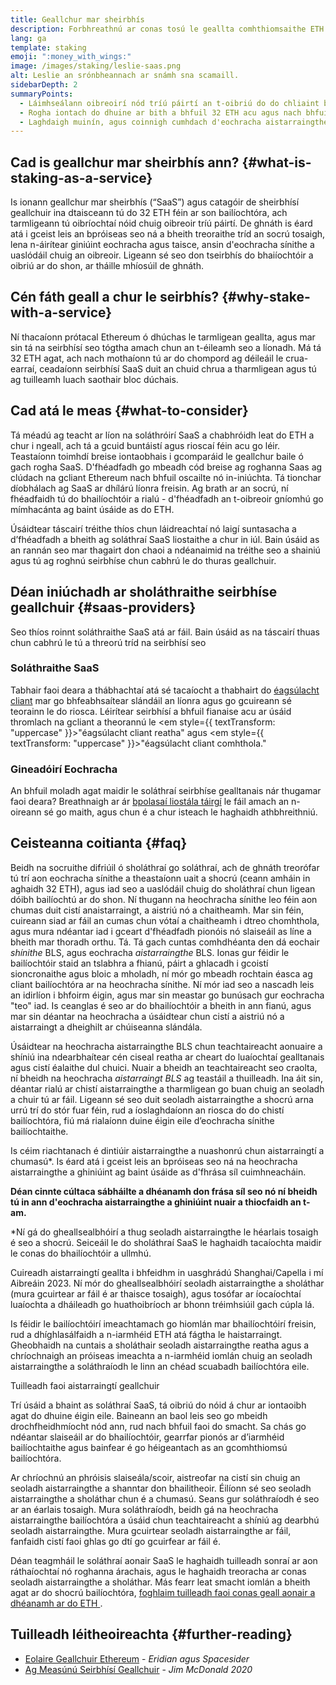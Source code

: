 ```yaml
---
title: Geallchur mar sheirbhís
description: Forbhreathnú ar conas tosú le geallta comhthiomsaithe ETH
lang: ga
template: staking
emoji: ":money_with_wings:"
image: /images/staking/leslie-saas.png
alt: Leslie an srónbheannach ar snámh sna scamaill.
sidebarDepth: 2
summaryPoints:
  - Láimhseálann oibreoirí nód tríú páirtí an t-oibriú do do chliaint bailíochtóra
  - Rogha iontach do dhuine ar bith a bhfuil 32 ETH acu agus nach bhfuil compordach ag déileáil leis an gcastacht theicniúil a bhaineann le nód a rith
  - Laghdaigh muinín, agus coinnigh cumhdach d'eochracha aistarraingthe
---
```


## Cad is geallchur mar sheirbhís ann? {#what-is-staking-as-a-service}

Is ionann geallchur mar sheirbhís (“SaaS”) agus catagóir de sheirbhísí geallchuir ina dtaisceann tú do 32 ETH féin ar son bailíochtóra, ach tarmligeann tú oibríochtaí nóid chuig oibreoir tríú páirtí. De ghnáth is éard atá i gceist leis an bpróiseas seo ná a bheith treoraithe tríd an socrú tosaigh, lena n-áirítear giniúint eochracha agus taisce, ansin d'eochracha sínithe a uaslódáil chuig an oibreoir. Ligeann sé seo don tseirbhís do bhaiíochtóir a oibriú ar do shon, ar tháille mhíosúil de ghnáth.

## Cén fáth geall a chur le seirbhís? {#why-stake-with-a-service}

Ní thacaíonn prótacal Ethereum ó dhúchas le tarmligean geallta, agus mar sin tá na seirbhísí seo tógtha amach chun an t-éileamh seo a líonadh. Má tá 32 ETH agat, ach nach mothaíonn tú ar do chompord ag déileáil le crua-earraí, ceadaíonn seirbhísí SaaS duit an chuid chrua a tharmligean agus tú ag tuilleamh luach saothair bloc dúchais.

<CardGrid>
  <Card title="Do bhailíochtóir féin" emoji=":desktop_computer:" description="Deposit your own 32 ETH to activate your own set of signing keys that will participate in Ethereum consensus. Monitor your progress with dashboards to watch those ETH rewards accumulate." />
  <Card title="Éasca le tosú" emoji="🏁" description="Forget about hardware specs, setup, node maintenance and upgrades. SaaS providers let you outsource the hard part by uploading your own signing credentials, allowing them to run a validator on your behalf, for a small cost." />
  <Card title="Cuir teorainn le do riosca" emoji=":shield:" description="In many cases users do not have to give up access to the keys that enable withdrawing or transferring staked funds. These are different from the signing keys, and can be stored separately to limit (but not eliminate) your risk as a staker." />
</CardGrid>

<StakingComparison page="saas" />

## Cad atá le meas {#what-to-consider}

Tá méadú ag teacht ar líon na soláthróirí SaaS a chabhróidh leat do ETH a chur i ngeall, ach tá a gcuid buntáistí agus rioscaí féin acu go léir. Teastaíonn toimhdí breise iontaobhais i gcomparáid le geallchur baile ó gach rogha SaaS. D'fhéadfadh go mbeadh cód breise ag roghanna Saas ag clúdach na gcliant Ethereum nach bhfuil oscailte nó in-iniúchta. Tá tionchar díobhálach ag SaaS ar dhílárú líonra freisin. Ag brath ar an socrú, ní fhéadfaidh tú do bhailíochtóir a rialú - d'fhéadfadh an t-oibreoir gníomhú go mímhacánta ag baint úsáide as do ETH.

Úsáidtear táscairí tréithe thíos chun láidreachtaí nó laigí suntasacha a d’fhéadfadh a bheith ag soláthraí SaaS liostaithe a chur in iúl. Bain úsáid as an rannán seo mar thagairt don chaoi a ndéanaimid na tréithe seo a shainiú agus tú ag roghnú seirbhíse chun cabhrú le do thuras geallchuir.

<StakingConsiderations page="saas" />

## Déan iniúchadh ar sholáthraithe seirbhíse geallchuir {#saas-providers}

Seo thíos roinnt soláthraithe SaaS atá ar fáil. Bain úsáid as na táscairí thuas chun cabhrú le tú a threorú tríd na seirbhísí seo

<ProductDisclaimer />

### Soláthraithe SaaS

<StakingProductsCardGrid category="saas" />

Tabhair faoi deara a thábhachtaí atá sé tacaíocht a thabhairt do [éagsúlacht cliant](/developers/docs/nodes-and-clients/client-diversity/) mar go bhfeabhsaítear slándáil an líonra agus go gcuireann sé teorainn le do riosca. Léirítear seirbhísí a bhfuil fianaise acu ar úsáid thromlach na gcliant a theorannú le <em style={{ textTransform: "uppercase" }}>"éagsúlacht cliant reatha"</em> agus <em style={{ textTransform: "uppercase" }}>"éagsúlacht cliant comhthola."</em>

### Gineadóirí Eochracha

<StakingProductsCardGrid category="keyGen" />

An bhfuil moladh agat maidir le soláthraí seirbhíse gealltanais nár thugamar faoi deara? Breathnaigh ar ár [bpolasaí liostála táirgí](/contributing/adding-staking-products/) le fáil amach an n-oireann sé go maith, agus chun é a chur isteach le haghaidh athbhreithniú.

## Ceisteanna coitianta {#faq}

<ExpandableCard title="Cé aige a bhfuil seilbh ar mo chuid eochracha?" eventCategory="SaasStaking" eventName="clicked who holds my keys">
Beidh na socruithe difriúil ó sholáthraí go soláthraí, ach de ghnáth treorófar tú trí aon eochracha sínithe a theastaíonn uait a shocrú (ceann amháin in aghaidh 32 ETH), agus iad seo a uaslódáil chuig do sholáthraí chun ligean dóibh bailíochtú ar do shon. Ní thugann na heochracha sínithe leo féin aon chumas duit cistí anaistarraingt, a aistriú nó a chaitheamh. Mar sin féin, cuireann siad ar fáil an cumas chun vótaí a chaitheamh i dtreo chomhthola, agus mura ndéantar iad i gceart d'fhéadfadh pionóis nó slaiseáil as líne a bheith mar thoradh orthu.
</ExpandableCard>

<ExpandableCard title="Mar sin tá dhá shraith eochracha ann?" eventCategory="SaasStaking" eventName="clicked so there are two sets of keys">
Tá. Tá gach cuntas comhdhéanta den dá eochair <em>shínithe</em> BLS, agus eochracha <em>aistarraingthe</em> BLS. Ionas gur féidir le bailíochtóir staid an tslabhra a fhianú, páirt a ghlacadh i gcoistí sioncronaithe agus bloic a mholadh, ní mór go mbeadh rochtain éasca ag cliant bailíochtóra ar na heochracha sínithe. Ní mór iad seo a nascadh leis an idirlíon i bhfoirm éigin, agus mar sin meastar go bunúsach gur eochracha "teo" iad. Is ceanglas é seo ar do bhailíochtóir a bheith in ann fianú, agus mar sin déantar na heochracha a úsáidtear chun cistí a aistriú nó a aistarraingt a dheighilt ar chúiseanna slándála.

Úsáidtear na heochracha aistarraingthe BLS chun teachtaireacht aonuaire a shíniú ina ndearbhaítear cén ciseal reatha ar cheart do luaíochtaí gealltanais agus cistí éalaithe dul chuici. Nuair a bheidh an teachtaireacht seo craolta, ní bheidh na heochracha <em>aistarraingt BLS</em> ag teastáil a thuilleadh. Ina áit sin, déantar rialú ar chistí aistarraingthe a tharmligean go buan chuig an seoladh a chuir tú ar fáil. Ligeann sé seo duit seoladh aistarraingthe a shocrú arna urrú trí do stór fuar féin, rud a íoslaghdaíonn an riosca do do chistí bailíochtóra, fiú má rialaíonn duine éigin eile d’eochracha sínithe bailíochtaithe.

Is céim riachtanach é dintiúir aistarraingthe a nuashonrú chun aistarraingtí a chumasú\*. Is éard atá i gceist leis an bpróiseas seo ná na heochracha aistarraingthe a ghiniúint ag baint úsáide as d'fhrása síl cuimhneacháin.

<strong>Déan cinnte cúltaca sábháilte a dhéanamh don frása síl seo nó ní bheidh tú in ann d'eochracha aistarraingthe a ghiniúint nuair a thiocfaidh an t-am.</strong>

\*Ní gá do gheallsealbhóirí a thug seoladh aistarraingthe le héarlais tosaigh é seo a shocrú. Seiceáil le do sholáthraí SaaS le haghaidh tacaíochta maidir le conas do bhailíochtóir a ullmhú.
</ExpandableCard>

<ExpandableCard title="Cathain is féidir liom aistarraingt?" eventCategory="SaasStaking" eventName="clicked when can I withdraw">
Cuireadh aistarraingtí geallta i bhfeidhm in uasghrádú Shanghai/Capella i mí Aibreáin 2023. Ní mór do gheallsealbhóirí seoladh aistarraingthe a sholáthar (mura gcuirtear ar fáil é ar thaisce tosaigh), agus tosófar ar íocaíochtaí luaíochta a dháileadh go huathoibríoch ar bhonn tréimhsiúil gach cúpla lá.

Is féidir le bailíochtóirí imeachtamach go hiomlán mar bhailíochtóirí freisin, rud a dhíghlasálfaidh a n-iarmhéid ETH atá fágtha le haistarraingt. Gheobhaidh na cuntais a sholáthair seoladh aistarraingthe reatha agus a chríochnaigh an próiseas imeachta a n-iarmhéid iomlán chuig an seoladh aistarraingthe a soláthraíodh le linn an chéad scuabadh bailíochtóra eile.

<ButtonLink href="/staking/withdrawals/">Tuilleadh faoi aistarraingtí geallchuir</ButtonLink>
</ExpandableCard>

<ExpandableCard title="Cad a tharlaíonn má dhéantar slaiseáil orm?" eventCategory="SaasStaking" eventName="clicked what happens if I get slashed">
Trí úsáid a bhaint as soláthraí SaaS, tá oibriú do nóid á chur ar iontaoibh agat do dhuine éigin eile. Baineann an baol leis seo go mbeidh drochfheidhmíocht nód ann, rud nach bhfuil faoi do smacht. Sa chás go ndéantar slaiseáil ar do bhailíochtóir, gearrfar pionós ar d’iarmhéid bailíochtaithe agus bainfear é go héigeantach as an gcomhthiomsú bailíochtóra.

Ar chríochnú an phróisis slaiseála/scoir, aistreofar na cistí sin chuig an seoladh aistarraingthe a shanntar don bhailitheoir. Éilíonn sé seo seoladh aistarraingthe a sholáthar chun é a chumasú. Seans gur soláthraíodh é seo ar an éarlais tosaigh. Mura soláthraíodh, beidh gá na heochracha aistarraingthe bailíochtóra a úsáid chun teachtaireacht a shíniú ag dearbhú seoladh aistarraingthe. Mura gcuirtear seoladh aistarraingthe ar fáil, fanfaidh cistí faoi ghlas go dtí go gcuirfear ar fáil é.

Déan teagmháil le soláthraí aonair SaaS le haghaidh tuilleadh sonraí ar aon ráthaíochtaí nó roghanna árachais, agus le haghaidh treoracha ar conas seoladh aistarraingthe a sholáthar. Más fearr leat smacht iomlán a bheith agat ar do shocrú bailíochtóra, <a href="/staking/solo/">foghlaim tuilleadh faoi conas geall aonair a dhéanamh ar do ETH </a>.
</ExpandableCard>

## Tuilleadh léitheoireachta {#further-reading}

- [ Eolaire Geallchuir Ethereum](https://www.staking.directory/) - _Eridian agus Spacesider_
- [Ag Measúnú Seirbhísí Geallchuir](https://www.attestant.io/posts/evaluating-staking-services/) - _Jim McDonald 2020_
